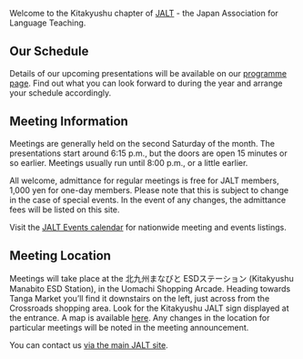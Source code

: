 <p class="lead">Welcome to the Kitakyushu chapter of <a href="http://jalt.org">JALT</a> - the Japan Association for Language Teaching.</p>

<h2>Our Schedule</h2> 

<p>Details of our upcoming presentations will be available on our <a href="/chapters/kq/schedule">programme page</a>. Find out what you can look forward to during the year and arrange your schedule accordingly. </p>

<h2>Meeting Information</h2>

<p>Meetings are generally held on the second Saturday of the month. The presentations start around 6:15 p.m., but the doors are open 15 minutes or so earlier. Meetings usually run until 8:00 p.m., or a little earlier.</p>
<p>All welcome, admittance for regular meetings is free for JALT members, 1,000 yen for one-day members. Please note that this is subject to change in the case of special events. In the event of any changes, the admittance fees will be listed on this site.</p>
<p>Visit the <a href="https://jalt.org/events">JALT Events calendar</a> for nationwide meeting and events listings.</p>

<h2>Meeting Location</h2>

<p>Meetings will take place at the 北九州まなびと ESDステーション (Kitakyushu Manabito ESD Station), in the Uomachi Shopping Arcade. Heading towards Tanga Market you’ll find it downstairs on the left, just across from the Crossroads shopping area. Look for the Kitakyushu JALT sign displayed at the entrance. A map is available <a href="location">here</a>. Any changes in the location for particular meetings will be noted in the meeting announcement.</p>

<p>You can contact us <a href="https://jalt.org/email/node/15/field_group_email">via the main JALT site</a>. </p>